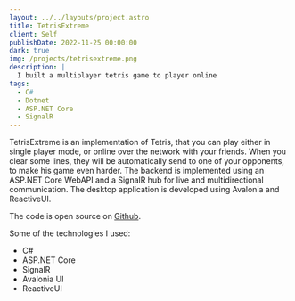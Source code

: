 ```yaml
---
layout: ../../layouts/project.astro
title: TetrisExtreme
client: Self
publishDate: 2022-11-25 00:00:00
dark: true
img: /projects/tetrisextreme.png
description: |
  I built a multiplayer tetris game to player online 
tags:
  - C#
  - Dotnet
  - ASP.NET Core
  - SignalR
---
```


TetrisExtreme is an implementation of Tetris, that you can play either in single player mode, or online over the network with your friends. When you clear some lines, they will be automatically send to one of your opponents, to make his game even harder.
The backend is implemented using an ASP.NET Core WebAPI and a SignalR hub for live and multidirectional communication. The desktop application is developed using Avalonia and ReactiveUI.

The code is open source on [Github](https://github.com/soerenchrist/TetrisExtreme).

Some of the technologies I used:
- C#
- ASP.NET Core
- SignalR
- Avalonia UI
- ReactiveUI